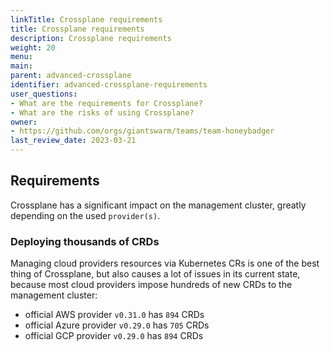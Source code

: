 ```yaml
---
linkTitle: Crossplane requirements
title: Crossplane requirements
description: Crossplane requirements
weight: 20
menu:
main:
parent: advanced-crossplane
identifier: advanced-crossplane-requirements
user_questions:
- What are the requirements for Crossplane?
- What are the risks of using Crossplane?
owner:
- https://github.com/orgs/giantswarm/teams/team-honeybadger
last_review_date: 2023-03-21
---
```


## Requirements

Crossplane has a significant impact on the management cluster, greatly depending on the used `provider(s)`.

### Deploying thousands of CRDs

Managing cloud providers resources via Kubernetes CRs is one of the best thing of Crossplane, but also causes a lot of
issues in its current state, because most cloud providers impose hundreds of new CRDs to the management cluster:

- official AWS provider `v0.31.0` has `894` CRDs
- official Azure provider `v0.29.0` has `705` CRDs
- official GCP provider `v0.29.0` has `894` CRDs
